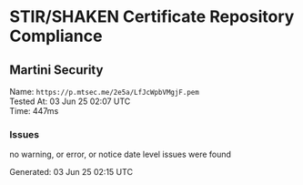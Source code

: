 # STIR/SHAKEN Certificate Repository Compliance

## Martini Security

Name: `https://p.mtsec.me/2e5a/LfJcWpbVMgjF.pem`\
Tested At: 03 Jun 25 02:07 UTC\
Time: 447ms

### Issues

no warning, or error, or notice date level issues were found

Generated: 03 Jun 25 02:15 UTC